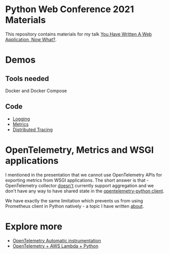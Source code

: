 # Python Web Conference 2021 Materials

This repository contains materials for my talk [You Have Written A Web Application, Now What?](https://2021.pythonwebconf.com/presentations/you-have-written-a-web-application-now-what).

# Demos
## Tools needed

Docker and Docker Compose

## Code

- [Logging](./logging-wsgi)
- [Metrics](./metrics-wsgi)
- [Distributed Tracing](./distributed-tracing-wsgi)

# OpenTelemetry, Metrics and WSGI applications

I mentioned in the presentation that we cannot use OpenTelemetry APIs for exporting
metrics from WSGI applications. The short answer is that - OpenTelemetry collector 
[doesn't](https://github.com/open-telemetry/opentelemetry-collector/issues/1422) currently support 
aggregation and we don't have any way to have shared state in the [opentelemetry-python
client](https://github.com/open-telemetry/opentelemetry-python/issues/93).

We have exactly the same limitation which prevents us from using Prometheus client
in Python natively - a topic I have written [about](https://echorand.me/posts/python-prometheus-monitoring-options/).

# Explore more

- [OpenTelemetry Automatic instrumentation](https://lightstep.com/blog/opentelemetry-automatic-instrumentation/)
- [OpenTelemetry + AWS Lambda + Python](https://lightstep.com/blog/opentelemetry-lambda-for-python/)


